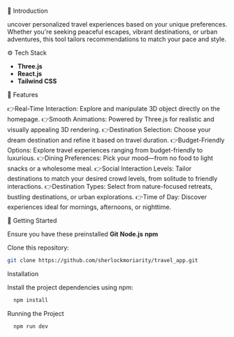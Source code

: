 🤖 Introduction

uncover personalized travel experiences based on your unique preferences. Whether you're seeking peaceful escapes, vibrant destinations, or urban adventures, this tool tailors recommendations to match your pace and style. 

⚙️ Tech Stack

- **Three.js**
- **React.js**
- **Tailwind CSS**

🔋 Features

👉Real-Time Interaction: Explore and manipulate 3D object directly on the homepage.
👉Smooth Animations: Powered by Three.js for realistic and visually appealing 3D rendering.
👉Destination Selection: Choose your dream destination and refine it based on travel duration.
👉Budget-Friendly Options: Explore travel experiences ranging from budget-friendly to luxurious.
👉Dining Preferences: Pick your mood—from no food to light snacks or a wholesome meal.
👉Social Interaction Levels: Tailor destinations to match your desired crowd levels, from 
  solitude to friendly interactions.
👉Destination Types: Select from nature-focused retreats, bustling destinations, or urban 
  explorations.
👉Time of Day: Discover experiences ideal for mornings, afternoons, or nighttime.

🚀 Getting Started

Ensure you have these preinstalled
**Git**
**Node.js**
**npm**

Clone this repository:  
   ```bash
   git clone https://github.com/sherlockmoriarity/travel_app.git
```

Installation

Install the project dependencies using npm:
   ```bash
     npm install
```
Running the Project
   ```bash
     npm run dev
```


